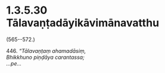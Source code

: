 # 1.3.5.30 Tālavaṇṭadāyikāvimānavatthu

(565--572.)

446\. _“Tālavaṇṭaṃ ahamadāsiṃ,_  
_Bhikkhuno piṇḍāya carantassa;_  
_…pe…_
